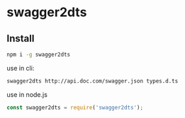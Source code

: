 # swagger2dts

## Install
```bash
npm i -g swagger2dts
```

use in cli:
```bash
swagger2dts http://api.doc.com/swagger.json types.d.ts
```

use in node.js
```javascript
const swagger2dts = require('swagger2dts');
```
